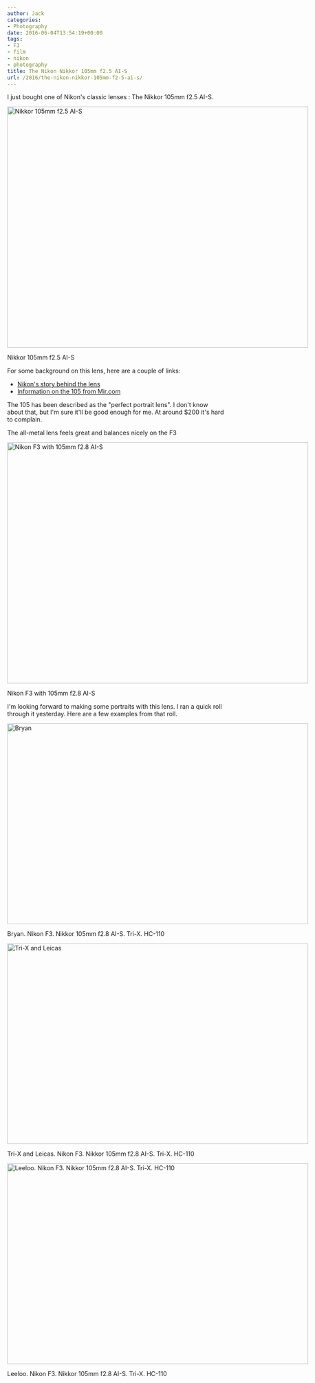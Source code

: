 ```yaml
---
author: Jack
categories:
- Photography
date: 2016-06-04T13:54:19+00:00
tags:
- F3
- film
- nikon
- photography
title: The Nikon Nikkor 105mm f2.5 AI-S
url: /2016/the-nikon-nikkor-105mm-f2-5-ai-s/
---
```


I just bought one of Nikon's classic lenses : The Nikkor 105mm f2.5 AI-S.

<div id="attachment_5258" style="width: 710px" class="wp-caption aligncenter">
  <img class="size-large wp-image-5258" src="/img/2016/06/20160604_DSCF0267-1024x819.jpg" alt="Nikkor 105mm f2.5 AI-S" width="700" height="560" srcset="/img/2016/06/20160604_DSCF0267.jpg 1024w, /img/2016/06/20160604_DSCF0267-300x240.jpg 300w, /img/2016/06/20160604_DSCF0267-768x614.jpg 768w, /img/2016/06/20160604_DSCF0267-700x560.jpg 700w" sizes="(max-width: 700px) 100vw, 700px" />
  
  <p class="wp-caption-text">
    Nikkor 105mm f2.5 AI-S
  </p>
</div>

For some background on this lens, here are a couple of links:

  * [Nikon's story behind the lens][1]
  * [Information on the 105 from Mir.com][2]

The 105 has been described as the "perfect portrait lens". I don't know about that, but I'm sure it'll be good enough for me. At around $200 it's hard to complain.

The all-metal lens feels great and balances nicely on the F3

<div id="attachment_5259" style="width: 710px" class="wp-caption aligncenter">
  <img class="size-large wp-image-5259" src="/img/2016/06/20160604_DSCF0275-1024x819.jpg" alt="Nikon F3 with 105mm f2.8 AI-S" width="700" height="560" srcset="/img/2016/06/20160604_DSCF0275.jpg 1024w, /img/2016/06/20160604_DSCF0275-300x240.jpg 300w, /img/2016/06/20160604_DSCF0275-768x614.jpg 768w, /img/2016/06/20160604_DSCF0275-700x560.jpg 700w" sizes="(max-width: 700px) 100vw, 700px" />
  
  <p class="wp-caption-text">
    Nikon F3 with 105mm f2.8 AI-S
  </p>
</div>

I'm looking forward to making some portraits with this lens. I ran a quick roll through it yesterday. Here are a few examples from that roll.

<div id="attachment_5260" style="width: 710px" class="wp-caption alignright">
  <img class="wp-image-5260 size-large" src="/img/2016/06/2016-Roll-016_04_Bryan-1024x682.jpg" alt="Bryan" width="700" height="466" srcset="/img/2016/06/2016-Roll-016_04_Bryan.jpg 1024w, /img/2016/06/2016-Roll-016_04_Bryan-300x200.jpg 300w, /img/2016/06/2016-Roll-016_04_Bryan-768x512.jpg 768w, /img/2016/06/2016-Roll-016_04_Bryan-700x466.jpg 700w" sizes="(max-width: 700px) 100vw, 700px" />
  
  <p class="wp-caption-text">
    Bryan. Nikon F3. Nikkor 105mm f2.8 AI-S. Tri-X. HC-110
  </p>
</div>

<div id="attachment_5261" style="width: 710px" class="wp-caption alignright">
  <img class="wp-image-5261 size-large" src="/img/2016/06/2016-Roll-016_07_Tri-X-and-Leicas-1024x682.jpg" alt="Tri-X and Leicas" width="700" height="466" srcset="/img/2016/06/2016-Roll-016_07_Tri-X-and-Leicas.jpg 1024w, /img/2016/06/2016-Roll-016_07_Tri-X-and-Leicas-300x200.jpg 300w, /img/2016/06/2016-Roll-016_07_Tri-X-and-Leicas-768x512.jpg 768w, /img/2016/06/2016-Roll-016_07_Tri-X-and-Leicas-700x466.jpg 700w" sizes="(max-width: 700px) 100vw, 700px" />
  
  <p class="wp-caption-text">
    Tri-X and Leicas. Nikon F3. Nikkor 105mm f2.8 AI-S. Tri-X. HC-110
  </p>
</div>

<div id="attachment_5262" style="width: 710px" class="wp-caption alignright">
  <img class="size-large wp-image-5262" src="/img/2016/06/2016-Roll-016_24_Leeloo-1024x682.jpg" alt="Leeloo. Nikon F3. Nikkor 105mm f2.8 AI-S. Tri-X. HC-110" width="700" height="466" srcset="/img/2016/06/2016-Roll-016_24_Leeloo.jpg 1024w, /img/2016/06/2016-Roll-016_24_Leeloo-300x200.jpg 300w, /img/2016/06/2016-Roll-016_24_Leeloo-768x512.jpg 768w, /img/2016/06/2016-Roll-016_24_Leeloo-700x466.jpg 700w" sizes="(max-width: 700px) 100vw, 700px" />
  
  <p class="wp-caption-text">
    Leeloo. Nikon F3. Nikkor 105mm f2.8 AI-S. Tri-X. HC-110
  </p>
</div>

 [1]: http://nikkor.com/story/0005/
 [2]: http://www.mir.com.my/rb/photography/companies/nikon/nikkoresources/105mmnikkor/105mm25.htm